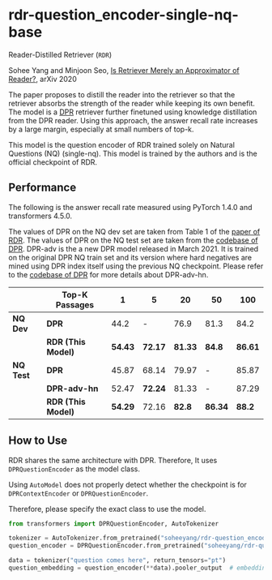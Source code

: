 # rdr-question_encoder-single-nq-base

Reader-Distilled Retriever (`RDR`)

Sohee Yang and Minjoon Seo, [Is Retriever Merely an Approximator of Reader?](https://arxiv.org/abs/2010.10999), arXiv 2020

The paper proposes to distill the reader into the retriever so that the retriever absorbs the strength of the reader while keeping its own benefit. The model is a [DPR](https://arxiv.org/abs/2004.04906) retriever further finetuned using knowledge distillation from the DPR reader. Using this approach, the answer recall rate increases by a large margin, especially at small numbers of top-k.

This model is the question encoder of RDR trained solely on Natural Questions (NQ) (single-nq). This model is trained by the authors and is the official checkpoint of RDR.

## Performance

The following is the answer recall rate measured using PyTorch 1.4.0 and transformers 4.5.0.

The values of DPR on the NQ dev set are taken from Table 1 of the [paper of RDR](https://arxiv.org/abs/2010.10999). The values of DPR on the NQ test set are taken from the [codebase of DPR](https://github.com/facebookresearch/DPR). DPR-adv is the a new DPR model released in March 2021. It is trained on the original DPR NQ train set and its version where hard negatives are mined using DPR index itself using the previous NQ checkpoint. Please refer to the [codebase of DPR](https://github.com/facebookresearch/DPR) for more details about DPR-adv-hn.

|         | Top-K Passages   | 1     | 5     | 20    | 50    | 100   |
|---------|------------------|-------|-------|-------|-------|-------|
| **NQ Dev**  | **DPR** | 44.2 | - | 76.9 | 81.3  | 84.2 |
|             | **RDR (This Model)** | **54.43** | **72.17** | **81.33** | **84.8**  | **86.61** |
| **NQ Test** | **DPR**              | 45.87 | 68.14 | 79.97 | -     | 85.87 |
|         | **DPR-adv-hn**          | 52.47 | **72.24** | 81.33 | -     | 87.29 |
|         | **RDR (This Model)** | **54.29** | 72.16 | **82.8**  | **86.34** | **88.2**  |

## How to Use

RDR shares the same architecture with DPR. Therefore, It uses `DPRQuestionEncoder` as the model class.

Using `AutoModel` does not properly detect whether the checkpoint is for `DPRContextEncoder` or `DPRQuestionEncoder`.

Therefore, please specify the exact class to use the model.

```python
from transformers import DPRQuestionEncoder, AutoTokenizer

tokenizer = AutoTokenizer.from_pretrained("soheeyang/rdr-question_encoder-single-trivia-base")
question_encoder = DPRQuestionEncoder.from_pretrained("soheeyang/rdr-question_encoder-single-trivia-base")

data = tokenizer("question comes here", return_tensors="pt")
question_embedding = question_encoder(**data).pooler_output  # embedding vector for question
```
